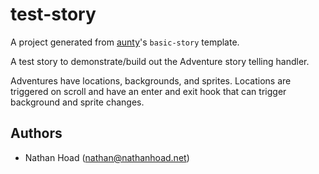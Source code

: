 # test-story

A project generated from [aunty](https://github.com/abcnews/aunty)'s `basic-story` template.

A test story to demonstrate/build out the Adventure story telling handler.

Adventures have locations, backgrounds, and sprites. Locations are triggered on scroll and have an enter and exit hook
that can trigger background and sprite changes.


## Authors

- Nathan Hoad ([nathan@nathanhoad.net](mailto:nathan@nathanhoad.net))
